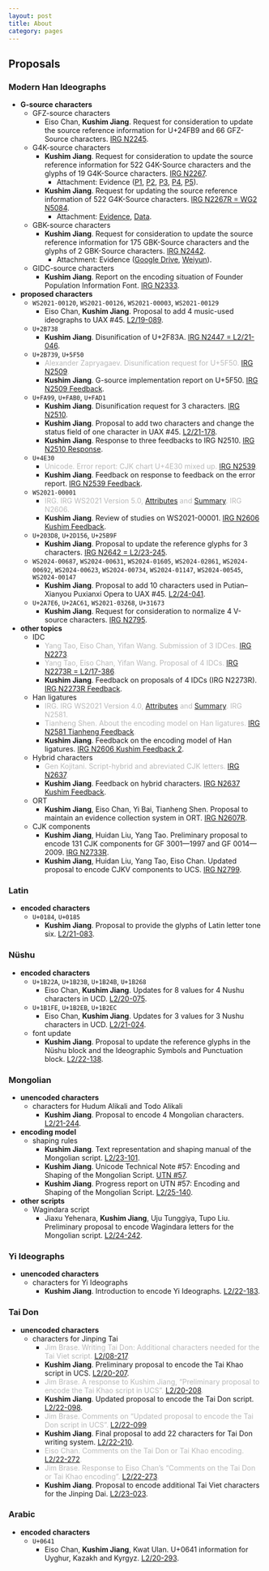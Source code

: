 ```yaml
---
layout: post
title: About
category: pages
---
```


## Proposals

### Modern Han Ideographs

- **G-source characters**
  - GFZ-source characters
    - Eiso Chan, **Kushim Jiang**. Request for consideration to update the source reference information for U+24FB9 and 66 GFZ-Source characters. [IRG N2245](https://appsrv.cse.cuhk.edu.hk/~irg/irg/irg48/IRGN2245.pdf).
  - G4K-source characters
    - **Kushim Jiang**. Request for consideration to update the source reference information for 522 G4K-Source characters and the glyphs of 19 G4K-Source characters. [IRG N2267](https://appsrv.cse.cuhk.edu.hk/~irg/irg/irg49/IRGN2267G4KIssues.pdf).
      - Attachment: Evidence ([P1](https://drive.google.com/open?id=0B2UadUw9e-TmdEMwY0tvcTFnQ3M), [P2](https://drive.google.com/file/d/0B2UadUw9e-TmRG5lS1pRVHVCc3c/view?usp=sharing), [P3](https://drive.google.com/file/d/0B2UadUw9e-TmSFdzSjFHdG5ZVUE/view?usp=sharing), [P4](https://drive.google.com/open?id=0B2UadUw9e-TmdzlTZm5kM3g0dU0), [P5](https://drive.google.com/open?id=0B2UadUw9e-TmTXQtcXdpVmZNTkE)).
    - **Kushim Jiang**. Request for updating the source reference information of 522 G4K-Source characters. [IRG N2267R = WG2 N5084](https://unicode.org/wg2/docs/n5084-IRGN2267R_G4K.pdf).
      - Attachment: [Evidence](https://unicode.org/wg2/docs/n5084-IRGN2267R_G4Kattachment.pdf), [Data](https://unicode.org/wg2/docs/n5084-IRGN2267R_G4KTable.xlsx).
  - GBK-source characters
    - **Kushim Jiang**. Request for consideration to update the source reference information for 175 GBK-Source characters and the glyphs of 2 GBK-Source characters. [IRG N2442](https://appsrv.cse.cuhk.edu.hk/~irg/irg/irg53/IRGN2442_GBK_issues.pdf).
      - Attachment: Evidence ([Google Drive](https://drive.google.com/file/d/1B2bfJArRossIi7XJHHvgqGz1JCJVnkbP/view?usp=sharing), [Weiyun](https://share.weiyun.com/W9gXEfpI)).
  - GIDC-source characters
    - **Kushim Jiang**. Report on the encoding situation of Founder Population Information Font. [IRG N2333](https://appsrv.cse.cuhk.edu.hk/~irg/irg/irg51/IRGN2333FounderFont.pdf).
- **proposed characters**
  - `WS2021-00120`, `WS2021-00126`, `WS2021-00003`, `WS2021-00129`
    - Eiso Chan, **Kushim Jiang**. Proposal to add 4 music-used ideographs to UAX #45. [L2/19-089](http://www.unicode.org/L2/L2019/19089-uax45music.pdf).
  - `U+2B738`
    - **Kushim Jiang**. Disunification of U+2F83A. [IRG N2447 = L2/21-046](https://appsrv.cse.cuhk.edu.hk/~irg/irg/irg53/IRGN2447_2F83A.pdf).
  - `U+2B739`, `U+5F50`
    - <span style="color:#bbb">Alexander Zapryagaev. Disunification request for U+5F50. [IRG N2509](https://appsrv.cse.cuhk.edu.hk/~irg/irg/irg57/IRGN2509.pdf).</span>
    - **Kushim Jiang**. G-source implementation report on U+5F50. [IRG N2509 Feedback](https://appsrv.cse.cuhk.edu.hk/~irg/irg/irg58/IRGN2509KushimFeedback.pdf).
  - `U+FA99`, `U+FAB0`, `U+FAD1`
    - **Kushim Jiang**. Disunification request for 3 characters. [IRG N2510](https://appsrv.cse.cuhk.edu.hk/~irg/irg/irg57/IRGN2510_Disunify-3-chars.pdf).
    - **Kushim Jiang**. Proposal to add two characters and change the status field of one character in UAX #45. [L2/21-178](http://www.unicode.org/L2/L2021/21178-jiang-two-characters.pdf).
    - **Kushim Jiang**. Response to three feedbacks to IRG N2510. [IRG N2510 Response](https://appsrv.cse.cuhk.edu.hk/~irg/irg/irg58/IRGN2510_KJresponse.pdf).
  - `U+4E30`
    - <span style="color:#bbb">Unicode. Error report: CJK chart U+4E30 mixed up. [IRG N2539](https://appsrv.cse.cuhk.edu.hk/~irg/irg/irg58/IRGN2539_4E30Issue.pdf).</span>
    - **Kushim Jiang**. Feedback on response to feedback on the error report. [IRG N2539 Feedback](https://appsrv.cse.cuhk.edu.hk/~irg/irg/irg58/IRGN2539KushimFeedbck.pdf).
  - `WS2021-00001`
    - <span style="color:#bbb">IRG. IRG WS2021 Version 5.0, [Attributes](https://appsrv.cse.cuhk.edu.hk/~irg/irg/irg61/IRGN2606WS2021v5.xlsx) and [Summary](https://appsrv.cse.cuhk.edu.hk/~irg/irg/irg61/IRGN2606WS2021v5-import-summary.pdf). IRG N2606.</span>
    - **Kushim Jiang**. Review of studies on WS2021-00001. [IRG N2606 Kushim Feedback](https://appsrv.cse.cuhk.edu.hk/~irg/irg/irg61/IRGN2606KushimFeedback-ws2021-00001.pdf).
  - `U+203D8`, `U+2D156`, `U+25B9F`
    - **Kushim Jiang**. Proposal to update the reference glyphs for 3 characters. [IRG N2642 = L2/23-245](https://appsrv.cse.cuhk.edu.hk/~irg/irg/irg61/IRGN2642-update-3-characters.pdf).
  - `WS2024-00687`, `WS2024-00631`, `WS2024-01605`, `WS2024-02861`, `WS2024-00692`, `WS2024-00623`, `WS2024-00734`, `WS2024-01147`, `WS2024-00545`, `WS2024-00147`
    - **Kushim Jiang**. Proposal to add 10 characters used in Putian–Xianyou Puxianxi Opera to UAX #45. [L2/24-041](https://www.unicode.org/L2/L2024/24041-add-10-chars.pdf).
  - `U+2A7E6`, `U+2AC61`, `WS2021-03268`, `U+31673`
    - **Kushim Jiang**. Request for consideration to normalize 4 V-source characters. [IRG N2795](https://www.unicode.org/irg/docs/n2795-VSourceGlyphIssues.pdf).
- **other topics**
  - IDC
    - <span style="color:#bbb">Yang Tao, Eiso Chan, Yifan Wang. Submission of 3 IDCes. [IRG N2273](https://appsrv.cse.cuhk.edu.hk/~irg/irg/irg49/IRGN2273Proposed3NewIDCs.pdf).</span>
    - <span style="color:#bbb">Yang Tao, Eiso Chan, Yifan Wang. Proposal of 4 IDCs. [IRG N2273R = L2/17-386](https://appsrv.cse.cuhk.edu.hk/~irg/irg/irg50/IRGN2273Proposed4NewIDCRevised.pdf).</span>
    - **Kushim Jiang**. Feedback on proposals of 4 IDCs (IRG N2273R). [IRG N2273R Feedback](https://appsrv.cse.cuhk.edu.hk/~irg/irg/irg53/IRGN2273R_Kushim_Feedback.pdf).
  - Han ligatures
    - <span style="color:#bbb">IRG. IRG WS2021 Version 4.0, [Attributes](https://appsrv.cse.cuhk.edu.hk/~irg/irg/irg59/IRGN2581WS2021v4.0-attributes.xlsx) and [Summary](https://appsrv.cse.cuhk.edu.hk/~irg/irg/irg59/IRGN2581WS2021v4.0-import-summary.pdf). IRG N2581.</span>
    - <span style="color:#bbb">Tianheng Shen. About the encoding model on Han ligatures. [IRG N2581 Tianheng Feedback](https://appsrv.cse.cuhk.edu.hk/~irg/irg/irg60/IRGN2581FeedbackHanLigatures.pdf).</span>
    - **Kushim Jiang**. Feedback on the encoding model of Han ligatures. [IRG N2606 Kushim Feedback 2](https://appsrv.cse.cuhk.edu.hk/~irg/irg/irg61/IRGN2606KushimFeedback-cjk-ligature.pdf).
  - Hybrid characters
    - <span style="color:#bbb">Gen Kojitani. Script-hybrid and abreviated CJK letters. [IRG N2637](https://appsrv.cse.cuhk.edu.hk/~irg/irg/irg61/IRGN2637.pdf).</span>
    - **Kushim Jiang**. Feedback on hybrid characters. [IRG N2637 Kushim Feedback](https://appsrv.cse.cuhk.edu.hk/~irg/irg/irg61/IRGN2637KushimFeedback-hybrid-cjk.pdf).
  - ORT
    - **Kushim Jiang**, Eiso Chan, Yi Bai, Tianheng Shen. Proposal to maintain an evidence collection system in ORT. [IRG N2607R](https://appsrv.cse.cuhk.edu.hk/~irg/irg/irg60/IRGN2607_evidence_collection.pdf).
  - CJK components
    - **Kushim Jiang**, Huidan Liu, Yang Tao. Preliminary proposal to encode 131 CJK components for GF 3001—1997 and GF 0014—2009. [IRG N2733R](https://www.unicode.org/irg/docs/n2733r-CJKComponents4IDS.pdf).
    - **Kushim Jiang**, Huidan Liu, Yang Tao, Eiso Chan. Updated proposal to encode CJKV components to UCS. [IRG N2799](https://www.unicode.org/irg/docs/n2799-CJKComponents4IDS.pdf).

### Latin

- **encoded characters**
  - `U+0184`, `U+0185`
    - **Kushim Jiang**. Proposal to provide the glyphs of Latin letter tone six. [L2/21-083](http://www.unicode.org/L2/L2021/21083-tone-six-glyphs.pdf).

### Nüshu

- **encoded characters**
  - `U+1B22A`, `U+1B23B`, `U+1B24B`, `U+1B268`
    - Eiso Chan, **Kushim Jiang**. Updates for 8 values for 4 Nushu characters in UCD. [L2/20-075](https://www.unicode.org/L2/L2020/20075-nushu-prop-upd.pdf).
  - `U+1B1FE`, `U+1B2EB`, `U+1B2EC`
    - Eiso Chan, **Kushim Jiang**. Updates for 3 values for 3 Nushu characters in UCD. [L2/21-024](https://www.unicode.org/L2/L2021/21024-nushu-prop-chg.pdf).
  - font update
    - **Kushim Jiang**. Proposal to update the reference glyphs in the Nüshu block and the Ideographic Symbols and Punctuation block. [L2/22-138](http://www.unicode.org/L2/L2022/22138-nushu-font-update.pdf).

### Mongolian

- **unencoded characters**
  - characters for Hudum Alikali and Todo Alikali
    - **Kushim Jiang**. Proposal to encode 4 Mongolian characters. [L2/21-244](https://www.unicode.org/L2/L2021/21244-mongolian-add-four.pdf).
- **encoding model**
  - shaping rules
    - **Kushim Jiang**. Text representation and shaping manual of the Mongolian script. [L2/23-101](http://www.unicode.org/L2/L2023/23101-mongolian-draft-utn.pdf).
    - **Kushim Jiang**. Unicode Technical Note #57: Encoding and Shaping of the Mongolian Script. [UTN #57](https://www.unicode.org/notes/tn57/).
    - **Kushim Jiang**. Progress report on UTN #57: Encoding and Shaping of the Mongolian Script. [L2/25-140](https://www.unicode.org/L2/L2025/25140-report-utn57.pdf).
- **other scripts**
  - Wagindara script
    - Jiaxu Yehenara, **Kushim Jiang**, Uju Tunggiya, Tupo Liu. Preliminary proposal to encode Wagindara letters for the Mongolian script. [L2/24-242](https://www.unicode.org/L2/L2024/24242-wagindara.pdf).

### Yi Ideographs

- **unencoded characters**
  - characters for Yi Ideographs
    - **Kushim Jiang**. Introduction to encode Yi Ideographs. [L2/22-183](http://www.unicode.org/L2/L2022/22183-yi-preliminary.pdf).

### Tai Don

- **unencoded characters**
  - characters for Jinping Tai
    - <span style="color:#bbb">Jim Brase. Writing Tai Don: Additional characters needed for the Tai Viet script. [L2/08-217](https://www.unicode.org/L2/L2008/08217-tai-don.pdf).</span>
    - **Kushim Jiang**. Preliminary proposal to encode the Tai Khao script in UCS. [L2/20-207](https://www.unicode.org/L2/L2020/20207-tai-khao.pdf).
    - <span style="color:#bbb">Jim Brase. A response to Kushim Jiang, “Preliminary proposal to encode the Tai Khao script in UCS”. [L2/20-208](https://www.unicode.org/L2/L2020/20208-tai-khao-response.pdf).</span>
    - **Kushim Jiang**. Updated proposal to encode the Tai Don script. [L2/22-098](http://www.unicode.org/L2/L2022/22098-tai-don.pdf).
    - <span style="color:#bbb">Jim Brase. Comments on “Updated proposal to encode the Tai Don script in UCS”. [L2/22-099](https://www.unicode.org/L2/L2022/22099-tai-don-comment.pdf).</span>
    - **Kushim Jiang**. Final proposal to add 22 characters for Tai Don writing system. [L2/22-210](http://www.unicode.org/L2/L2022/22210-tai-don-script.pdf).
    - <span style="color:#bbb">Eiso Chan. Comments on the Tai Don or Tai Khao encoding. [L2/22-272](https://www.unicode.org/L2/L2022/22272-tai-don-comments.pdf).</span>
    - <span style="color:#bbb">Jim Brase. Response to Eiso Chan’s “Comments on the Tai Don or Tai Khao encoding”. [L2/22-273](https://www.unicode.org/L2/L2022/22273-tai-don-cmt-response.pdf).</span>
    - **Kushim Jiang**. Proposal to encode additional Tai Viet characters for the Jinping Dai. [L2/23-023](http://www.unicode.org/L2/L2023/23023-add-tai-viet.pdf).

### Arabic

- **encoded characters**
  - `U+0641`
    - Eiso Chan, **Kushim Jiang**, Kwat Ulan. U+0641 information for Uyghur, Kazakh and Kyrgyz. [L2/20-293](https://www.unicode.org/L2/L2020/20293-0641-issue.pdf).
